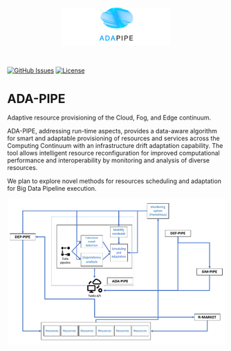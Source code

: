 <p align="center"><img width=50% src="https://raw.githubusercontent.com/DataCloud-project/ADA-PIPE/main/figure/ADAPIPE_Logo_TransparentBackground_White.png"></p>&nbsp;

[![GitHub Issues](https://img.shields.io/github/issues/DataCloud-project/ADA-PIPE.svg)](https://github.com/DataCloud-project/ADA-PIPE/issues)
[![License](https://img.shields.io/badge/license-Apache2.0-blue.svg)](https://opensource.org/licenses/Apache-2.0)

# ADA-PIPE

Adaptive resource provisioning of the Cloud, Fog, and Edge continuum. 

ADA-PIPE, addressing run-time aspects, provides a data-aware algorithm for smart and adaptable provisioning of resources and services across the Computing Continuum with an infrastructure drift adaptation capability. The tool allows intelligent resource reconfiguration for improved computational performance and interoperability by monitoring and analysis of diverse resources.

We plan to explore novel methods for resources scheduling and adaptation for Big Data Pipeline execution.

![alt text](https://raw.githubusercontent.com/DataCloud-project/ADA-PIPE/main/figure/arch%20(2).png)
